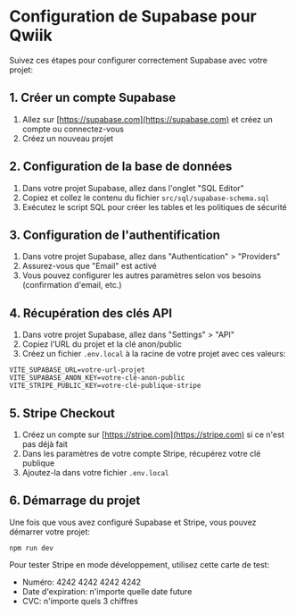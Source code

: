 
# Configuration de Supabase pour Qwiik

Suivez ces étapes pour configurer correctement Supabase avec votre projet:

## 1. Créer un compte Supabase

1. Allez sur [https://supabase.com](https://supabase.com) et créez un compte ou connectez-vous
2. Créez un nouveau projet

## 2. Configuration de la base de données

1. Dans votre projet Supabase, allez dans l'onglet "SQL Editor"
2. Copiez et collez le contenu du fichier `src/sql/supabase-schema.sql`
3. Exécutez le script SQL pour créer les tables et les politiques de sécurité

## 3. Configuration de l'authentification

1. Dans votre projet Supabase, allez dans "Authentication" > "Providers"
2. Assurez-vous que "Email" est activé
3. Vous pouvez configurer les autres paramètres selon vos besoins (confirmation d'email, etc.)

## 4. Récupération des clés API

1. Dans votre projet Supabase, allez dans "Settings" > "API"
2. Copiez l'URL du projet et la clé anon/public
3. Créez un fichier `.env.local` à la racine de votre projet avec ces valeurs:

```
VITE_SUPABASE_URL=votre-url-projet
VITE_SUPABASE_ANON_KEY=votre-clé-anon-public
VITE_STRIPE_PUBLIC_KEY=votre-clé-publique-stripe
```

## 5. Stripe Checkout

1. Créez un compte sur [https://stripe.com](https://stripe.com) si ce n'est pas déjà fait
2. Dans les paramètres de votre compte Stripe, récupérez votre clé publique
3. Ajoutez-la dans votre fichier `.env.local`

## 6. Démarrage du projet

Une fois que vous avez configuré Supabase et Stripe, vous pouvez démarrer votre projet:

```
npm run dev
```

Pour tester Stripe en mode développement, utilisez cette carte de test:
- Numéro: 4242 4242 4242 4242
- Date d'expiration: n'importe quelle date future
- CVC: n'importe quels 3 chiffres
